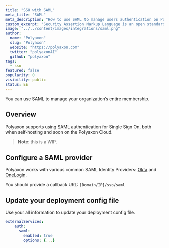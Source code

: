 ```yaml
---
title: "SSO with SAML"
meta_title: "SAML"
meta_description: "How to use SAML to manage users authentication on Polyaxon."
custom_excerpt: "Security Assertion Markup Language is an open standard for exchanging authentication and authorization data between parties, in particular, between an identity provider and a service provider."
image: "../../content/images/integrations/saml.png"
author:
  name: "Polyaxon"
  slug: "Polyaxon"
  website: "https://polyaxon.com"
  twitter: "polyaxonAI"
  github: "polyaxon"
tags: 
  - sso
featured: false
popularity: 0
visibility: public
status: EE
---
```


You can use SAML to manage your organization’s entire membership.

## Overview

Polyaxon supports using SAML authentication for Single Sign On, both when self-hosting and soon on the Polyaxon Cloud.

> **Note**: this is a WIP.

## Configure a SAML provider

Polyaxon works with various common SAML Identity Providers: [Okta](https://developer.okta.com/docs/guides/build-sso-integration/saml2/overview/) and [OneLogin](https://support.onelogin.com/hc/en-us/articles/115005181586-Configuring-SAML-for-Sentry).

You should provide a callback URL: `[Domain/IP]/sso/saml`

## Update your deployment config file

Use your all information to update your deployment config file.

```yaml
externalServices:
    auth:
      saml:
        enabled: true
        options: {...}
```
